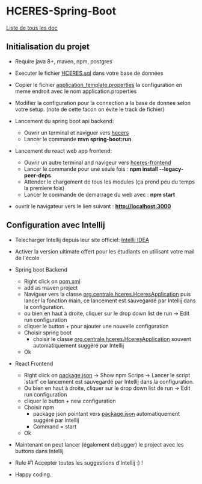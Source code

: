 # HCERES-Spring-Boot

[Liste de tous les doc](doc/README.md)

## Initialisation du projet

* Require java 8+, maven, npm, postgres
* Executer le fichier [HCERES.sql](hceres/src/main/SQLdata/HCERES.sql) dans votre base de données
* Copier le fichier [application_template.properties](hceres/src/main/resources/application_template.properties)
  la configuration en meme endroit avec le nom application.properties
* Modifier la configuration pour la connection a la base de donnee selon votre setup.
  (note de cette facon on évite le track de fichier)

* Lancement du spring boot api backend:
    - Ouvrir un terminal et naviguer vers [hecers](hceres)
    - Lancer le commande **mvn spring-boot:run**

* Lancement du react web app frontend:
    - Ouvrir un autre terminal and navigeur vers [hceres\-frontend](hceres-frontend)
    - Lancer le commande pour une seule fois : **npm install --legacy-peer-deps**
    - Attender le chargement de tous les modules (ça prend peu du temps la premiere fois)
    - Lancer le commande de demarrage du web avec : **npm start**

* ouvrir le navigateur vers le lien suivant : **[http://localhost:3000](http://localhost:3000)**

## Configuration avec Intellij

* Telecharger Intellij depuis leur site
  officiel: [Intellij IDEA](https://www.jetbrains.com/idea/download/#section=windows)

* Activer la version ultimate offert pour les étudiants en utilisant votre mail de l'école

* Spring boot Backend
    - Right click on [pom.xml](hceres/pom.xml)
    - add as maven project
    - Naviguer vers la classe [org.centrale.hceres.HceresApplication](hceres/src/main/java/org/centrale/hceres/HceresApplication.java) 
  puis lancer la fonction main, ce lancement est sauvegardé par Intellij dans la configuration.
    - ou bien en haut à droite, cliquer sur le drop down list de run → Edit run configuration
    - cliquer le button + pour ajouter une nouvelle configuration
    - Choisir spring boot
        - choisir le
          classe [org.centrale.hceres.HceresApplication](hceres/src/main/java/org/centrale/hceres/HceresApplication.java)
          souvent automatiquement suggéré par Intellij
    - Ok

* React Frontend
    - Right click on [package.json](hceres-frontend/package.json) → Show npm Scrips → Lancer le script 'start'
      ce lancement est sauvegardé par Intellij dans la configuration.
    - Ou bien en haut à droite, cliquer sur le drop down list de run → Edit run configuration
    - cliquer le button + new configuration
    - Choisir npm
        - package json pointant vers [package.json](hceres-frontend/package.json) automatiquement suggéré par Intellij
        - Command = start
    - Ok
* Maintenant on peut lancer (également debugger) le project avec les buttons dans Intellij

* Rule #1 Accepter toutes les suggestions d'Intellij :) !
* Happy coding.

